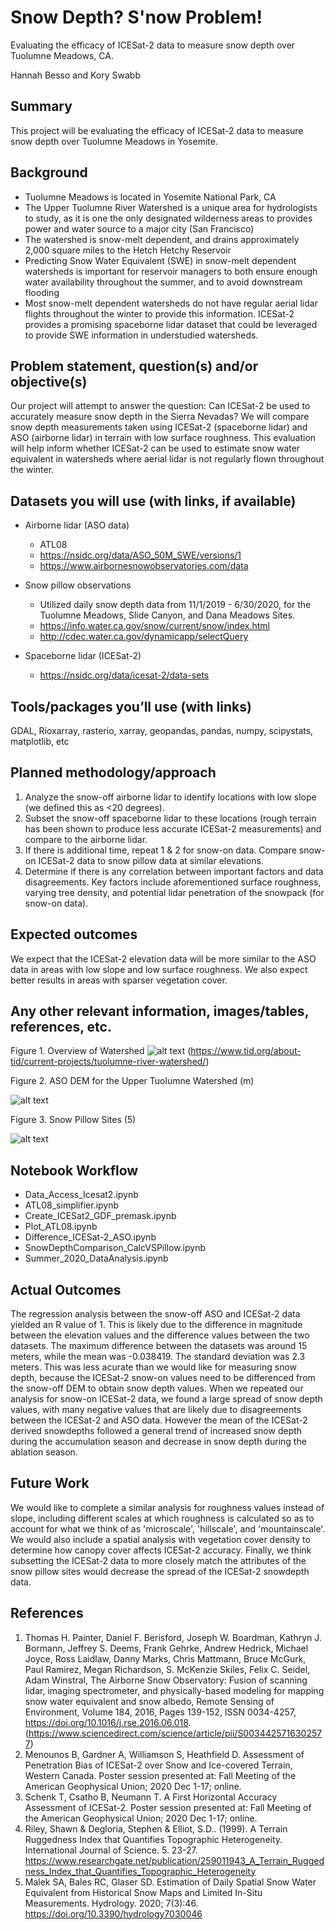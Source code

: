 # Snow Depth? S'now Problem!
Evaluating the efficacy of ICESat-2 data to measure snow depth over Tuolumne Meadows, CA.

Hannah Besso and Kory Swabb 

## Summary
This project will be evaluating the efficacy of ICESat-2 data to measure snow depth over Tuolumne Meadows in Yosemite.

## Background
* Tuolumne Meadows is located in Yosemite National Park, CA
* The Upper Tuolumne River Watershed is a unique area for hydrologists to study, as it is one the only designated wilderness areas to provides power and water source to a major city (San Francisco)
* The watershed is snow-melt dependent, and drains approximately 2,000 square miles to the Hetch Hetchy Reservoir
* Predicting Snow Water Equivalent (SWE) in snow-melt dependent watersheds is important for reservoir managers to both ensure enough water availability throughout the summer, and to avoid downstream flooding
* Most snow-melt dependent watersheds do not have regular aerial lidar flights throughout the winter to provide this information. ICESat-2 provides a promising spaceborne lidar dataset that could be leveraged to provide SWE information in understudied watersheds.

## Problem statement, question(s) and/or objective(s)
Our project will attempt to answer the question: Can ICESat-2 be used to accurately measure snow depth in the Sierra Nevadas? We will compare snow depth measurements taken using ICESat-2 (spaceborne lidar) and ASO (airborne lidar) in terrain with low surface roughness. This evaluation will help inform whether ICESat-2 can be used to estimate snow water equivalent in watersheds where aerial lidar is not regularly flown throughout the winter.

## Datasets you will use (with links, if available)
* Airborne lidar (ASO data)
   * ATL08
   * https://nsidc.org/data/ASO_50M_SWE/versions/1
   * https://www.airbornesnowobservatories.com/data
* Snow pillow observations
   * Utilized daily snow depth data from 11/1/2019 - 6/30/2020, for the Tuolumne Meadows, Slide Canyon, and Dana Meadows Sites.
   * https://info.water.ca.gov/snow/current/snow/index.html
   * http://cdec.water.ca.gov/dynamicapp/selectQuery
   
* Spaceborne lidar (ICESat-2)
   * https://nsidc.org/data/icesat-2/data-sets

## Tools/packages you’ll use (with links)
GDAL, Rioxarray, rasterio, xarray, geopandas, pandas, numpy, scipystats, matplotlib, etc

## Planned methodology/approach
1. Analyze the snow-off airborne lidar to identify locations with low slope (we defined this as <20 degrees). 
2. Subset the snow-off spaceborne lidar to these locations (rough terrain has been shown to produce less accurate ICESat-2 measurements) and compare to the airborne lidar. 
3. If there is additional time, repeat 1 & 2 for snow-on data. Compare snow-on ICESat-2 data to snow pillow data at similar elevations.
5. Determine if there is any correlation between important factors and data disagreements. Key factors include aforementioned surface roughness, varying tree density, and potential lidar penetration of the snowpack (for snow-on data).

## Expected outcomes
We expect that the ICESat-2 elevation data will be more similar to the ASO data in areas with low slope and low surface roughness. We also expect better results in areas with sparser vegetation cover.

## Any other relevant information, images/tables, references, etc.

Figure 1. Overview of Watershed
![alt text](https://github.com/UW-GDA/ICESat-2_Snowdepth/blob/main/images/tuolumne-river-watershed.jpg)
(https://www.tid.org/about-tid/current-projects/tuolumne-river-watershed/)

Figure 2. ASO DEM for the Upper Tuolumne Watershed (m)

![alt text](https://github.com/UW-GDA/ICESat-2_Snowdepth/blob/main/ASO_SnowOff.png)

Figure 3. Snow Pillow Sites (5)

![alt text](https://github.com/UW-GDA/ICESat-2_Snowdepth/blob/main/images/IMG_Snow_Pillows_Locations.JPG)

## Notebook Workflow
   * Data_Access_Icesat2.ipynb
   * ATL08_simplifier.ipynb
   * Create_ICESat2_GDF_premask.ipynb
   * Plot_ATL08.ipynb
   * Difference_ICESat-2_ASO.ipynb
   * SnowDepthComparison_CalcVSPillow.ipynb
   * Summer_2020_DataAnalysis.ipynb

## Actual Outcomes
The regression analysis between the snow-off ASO and ICESat-2 data yielded an R value of 1. This is likely due to the difference in magnitude between the elevation values and the difference values between the two datasets. The maximum difference between the datasets was around 15 meters, while the mean was -0.038419. The standard deviation was 2.3 meters. This was less acurate than we would like for measuring snow depth, because the ICESat-2 snow-on values need to be differenced from the snow-off DEM to obtain snow depth values. When we repeated our analysis for snow-on ICESat-2 data, we found a large spread of snow depth values, with many negative values that are likely due to disagreements between the ICESat-2 and ASO data. However the mean of the ICESat-2 derived snowdepths followed a general trend of increased snow depth during the accumulation season and decrease in snow depth during the ablation season.

## Future Work

We would like to complete a similar analysis for roughness values instead of slope, including different scales at which roughness is calculated so as to account for what we think of as 'microscale', 'hillscale', and 'mountainscale'. We would also include a spatial analysis with vegetation cover density to determine how canopy cover affects ICESat-2 accuracy. Finally, we think subsetting the ICESat-2 data to more closely match the attributes of the snow pillow sites would decrease the spread of the ICESat-2 snowdepth data.

## References
1. Thomas H. Painter, Daniel F. Berisford, Joseph W. Boardman, Kathryn J. Bormann, Jeffrey S. Deems, Frank Gehrke, Andrew Hedrick, Michael Joyce, Ross Laidlaw, Danny Marks, Chris Mattmann, Bruce McGurk, Paul Ramirez, Megan Richardson, S. McKenzie Skiles, Felix C. Seidel, Adam Winstral, The Airborne Snow Observatory: Fusion of scanning lidar, imaging spectrometer, and physically-based modeling for mapping snow water equivalent and snow albedo, Remote Sensing of Environment, Volume 184, 2016, Pages 139-152, ISSN 0034-4257, https://doi.org/10.1016/j.rse.2016.06.018. (https://www.sciencedirect.com/science/article/pii/S0034425716302577)
2. Menounos B, Gardner A, Williamson S, Heathfield D. Assessment of Penetration Bias of ICESat-2 over Snow and Ice-covered Terrain, Western Canada. Poster session presented at: Fall Meeting of the American Geophysical Union; 2020 Dec 1-17; online.
3. Schenk T, Csatho B, Neumann T. A First Horizontal Accuracy Assessment of ICESat-2. Poster session presented at: Fall Meeting of the American Geophysical Union; 2020 Dec 1-17; online.
4. Riley, Shawn & Degloria, Stephen & Elliot, S.D.. (1999). A Terrain Ruggedness Index that Quantifies Topographic Heterogeneity. International Journal of Science. 5. 23-27. https://www.researchgate.net/publication/259011943_A_Terrain_Ruggedness_Index_that_Quantifies_Topographic_Heterogeneity
5. Malek SA, Bales RC, Glaser SD. Estimation of Daily Spatial Snow Water Equivalent from Historical Snow Maps and Limited In-Situ Measurements. Hydrology. 2020; 7(3):46. https://doi.org/10.3390/hydrology7030046
